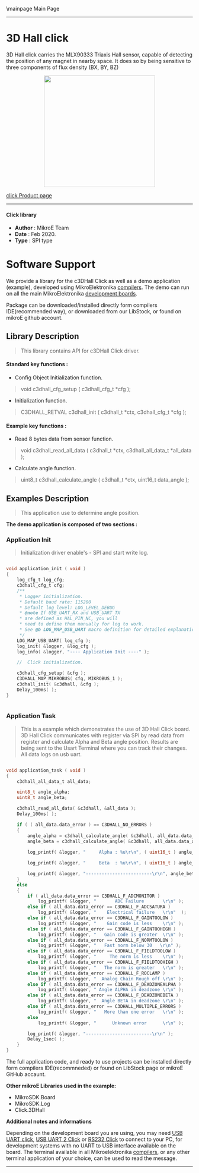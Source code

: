 \mainpage Main Page
 
---
# 3D Hall click

3D Hall click carries the MLX90333 Triaxis Hall sensor, capable of detecting the position of any magnet in nearby space. It does so by being sensitive to three components of flux density (BX, BY, BZ)

<p align="center">
  <img src="https://download.mikroe.com/images/click_for_ide/3dhall_click.png" height=300px>
</p>

[click Product page](https://www.mikroe.com/3d-hall-click)

---


#### Click library 

- **Author**        : MikroE Team
- **Date**          : Feb 2020.
- **Type**          : SPI type


# Software Support

We provide a library for the c3DHall Click 
as well as a demo application (example), developed using MikroElektronika 
[compilers](https://shop.mikroe.com/compilers). 
The demo can run on all the main MikroElektronika [development boards](https://shop.mikroe.com/development-boards).

Package can be downloaded/installed directly form compilers IDE(recommended way), or downloaded from our LibStock, or found on mikroE github account. 

## Library Description

> This library contains API for c3DHall Click driver.

#### Standard key functions :

- Config Object Initialization function.
> void c3dhall_cfg_setup ( c3dhall_cfg_t *cfg ); 
 
- Initialization function.
> C3DHALL_RETVAL c3dhall_init ( c3dhall_t *ctx, c3dhall_cfg_t *cfg );


#### Example key functions :

- Read 8 bytes data from sensor function.
> void c3dhall_read_all_data ( c3dhall_t *ctx, c3dhall_all_data_t *all_data );
 
- Calculate angle function.
> uint8_t c3dhall_calculate_angle ( c3dhall_t *ctx, uint16_t data_angle );

## Examples Description

> This application use to determine angle position.

**The demo application is composed of two sections :**

### Application Init 

> Initialization driver enable's - SPI and start write log.

```c

void application_init ( void )
{
    log_cfg_t log_cfg;
    c3dhall_cfg_t cfg;
    /** 
     * Logger initialization.
     * Default baud rate: 115200
     * Default log level: LOG_LEVEL_DEBUG
     * @note If USB_UART_RX and USB_UART_TX 
     * are defined as HAL_PIN_NC, you will 
     * need to define them manually for log to work. 
     * See @b LOG_MAP_USB_UART macro definition for detailed explanation.
     */
    LOG_MAP_USB_UART( log_cfg );
    log_init( &logger, &log_cfg );
    log_info( &logger, "---- Application Init ----" );

    //  Click initialization.

    c3dhall_cfg_setup( &cfg );
    C3DHALL_MAP_MIKROBUS( cfg, MIKROBUS_1 );
    c3dhall_init( &c3dhall, &cfg );
    Delay_100ms( );
}
  
```

### Application Task

> This is a example which demonstrates the use of 3D Hall Click board. 
> 3D Hall Click communicates with register via SPI by read data from register and calculate Alpha and Beta angle position. 
> Results are being sent to the Usart Terminal where you can track their changes. All data logs on usb uart.

```c

void application_task ( void )
{
    c3dhall_all_data_t all_data;

    uint8_t angle_alpha;
    uint8_t angle_beta;

    c3dhall_read_all_data( &c3dhall, &all_data );
    Delay_100ms( );

    if ( ( all_data.data_error ) == C3DHALL_NO_ERRORS )
    {
        angle_alpha = c3dhall_calculate_angle( &c3dhall, all_data.data_angle_a );
        angle_beta = c3dhall_calculate_angle( &c3dhall, all_data.data_angle_b );
        
        log_printf( &logger, "     Alpha : %u\r\n", ( uint16_t ) angle_alpha );

        log_printf( &logger, "     Beta  : %u\r\n", ( uint16_t ) angle_beta );

        log_printf( &logger, "-------------------------\r\n", angle_beta );
    }
    else
    {
        if ( all_data.data_error == C3DHALL_F_ADCMONITOR )
            log_printf( &logger, "       ADC Failure       \r\n" );
        else if ( all_data.data_error == C3DHALL_F_ADCSATURA )
            log_printf( &logger, "    Electrical failure   \r\n"  );
        else if ( all_data.data_error == C3DHALL_F_GAINTOOLOW )
            log_printf( &logger, "    Gain code is less    \r\n" );
        else if ( all_data.data_error == C3DHALL_F_GAINTOOHIGH )
            log_printf( &logger, "   Gain code is greater  \r\n" );
        else if ( all_data.data_error == C3DHALL_F_NORMTOOLOW )
            log_printf( &logger, "   Fast norm below 30   \r\n" );
        else if ( all_data.data_error == C3DHALL_F_FIELDTOOLOW )
            log_printf( &logger, "     The norm is less    \r\n" );
        else if ( all_data.data_error == C3DHALL_F_FIELDTOOHIGH )
            log_printf( &logger, "   The norm is greater   \r\n" );
        else if ( all_data.data_error == C3DHALL_F_ROCLAMP )
            log_printf( &logger, "  Analog Chain Rough off \r\n" );
        else if ( all_data.data_error == C3DHALL_F_DEADZONEALPHA )
            log_printf( &logger, " Angle ALPHA in deadzone \r\n" );
        else if ( all_data.data_error == C3DHALL_F_DEADZONEBETA )
            log_printf( &logger, "  Angle BETA in deadzone \r\n" );
        else if ( all_data.data_error == C3DHALL_MULTIPLE_ERRORS )
            log_printf( &logger, "   More than one error   \r\n" );
        else
            log_printf( &logger, "      Unknown error      \r\n" );

        log_printf( &logger, "-------------------------\r\n" );
        Delay_1sec( );
    }
}  

```


The full application code, and ready to use projects can be  installed directly form compilers IDE(recommneded) or found on LibStock page or mikroE GitHub accaunt.

**Other mikroE Libraries used in the example:** 

- MikroSDK.Board
- MikroSDK.Log
- Click.3DHall

**Additional notes and informations**

Depending on the development board you are using, you may need 
[USB UART click](https://shop.mikroe.com/usb-uart-click), 
[USB UART 2 Click](https://shop.mikroe.com/usb-uart-2-click) or 
[RS232 Click](https://shop.mikroe.com/rs232-click) to connect to your PC, for 
development systems with no UART to USB interface available on the board. The 
terminal available in all Mikroelektronika 
[compilers](https://shop.mikroe.com/compilers), or any other terminal application 
of your choice, can be used to read the message.



---
